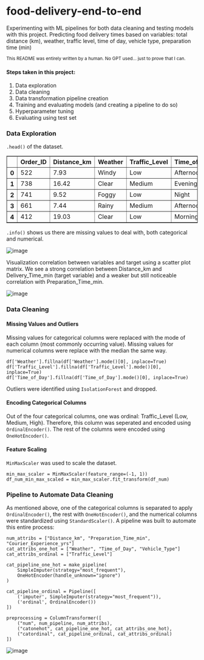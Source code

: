 # food-delivery-end-to-end
Experimenting with ML pipelines for both data cleaning and testing models with this project. 
Predicting food delivery times based on variables: total distance (km), weather, traffic level, time of day, vehicle type, preparation time (min)

<sub>This README was entirely written by a human. No GPT used... just to prove that I can.</sub>

#### Steps taken in this project: 
1. Data exploration
2. Data cleaning
3. Data transformation pipeline creation
4. Training and evaluating models (and creating a pipeline to do so)
5. Hyperparameter tuning
6. Evaluating using test set

### Data Exploration

`.head()` of the dataset. 

<div>
<table border="1" class="dataframe">
  <thead>
    <tr style="text-align: right;">
      <th></th>
      <th>Order_ID</th>
      <th>Distance_km</th>
      <th>Weather</th>
      <th>Traffic_Level</th>
      <th>Time_of_Day</th>
      <th>Vehicle_Type</th>
      <th>Preparation_Time_min</th>
      <th>Courier_Experience_yrs</th>
      <th>Delivery_Time_min</th>
    </tr>
  </thead>
  <tbody>
    <tr>
      <th>0</th>
      <td>522</td>
      <td>7.93</td>
      <td>Windy</td>
      <td>Low</td>
      <td>Afternoon</td>
      <td>Scooter</td>
      <td>12</td>
      <td>1.0</td>
      <td>43</td>
    </tr>
    <tr>
      <th>1</th>
      <td>738</td>
      <td>16.42</td>
      <td>Clear</td>
      <td>Medium</td>
      <td>Evening</td>
      <td>Bike</td>
      <td>20</td>
      <td>2.0</td>
      <td>84</td>
    </tr>
    <tr>
      <th>2</th>
      <td>741</td>
      <td>9.52</td>
      <td>Foggy</td>
      <td>Low</td>
      <td>Night</td>
      <td>Scooter</td>
      <td>28</td>
      <td>1.0</td>
      <td>59</td>
    </tr>
    <tr>
      <th>3</th>
      <td>661</td>
      <td>7.44</td>
      <td>Rainy</td>
      <td>Medium</td>
      <td>Afternoon</td>
      <td>Scooter</td>
      <td>5</td>
      <td>1.0</td>
      <td>37</td>
    </tr>
    <tr>
      <th>4</th>
      <td>412</td>
      <td>19.03</td>
      <td>Clear</td>
      <td>Low</td>
      <td>Morning</td>
      <td>Bike</td>
      <td>16</td>
      <td>5.0</td>
      <td>68</td>
    </tr>
  </tbody>
</table>
</div>

`.info()` shows us there are missing values to deal with, both categorical and numerical. 

![image](https://github.com/user-attachments/assets/517d9f24-770f-4413-bed3-e7daca85f7a2)

Visualization correlation between variables and target using a scatter plot matrix. We see a strong correlation between Distance_km and Delivery_Time_min (target variable) and a weaker but still noticeable correlation with Preparation_Time_min.

![image](https://github.com/user-attachments/assets/c0b2179d-a085-4ffd-bffb-e96442e3b612)

### Data Cleaning

#### Missing Values and Outliers

Missing values for categorical columns were replaced with the mode of each column (most commonly occurring value). Missing values for numerical columns were replace with the median the same way.

```
df['Weather'].fillna(df['Weather'].mode()[0], inplace=True)
df['Traffic_Level'].fillna(df['Traffic_Level'].mode()[0], inplace=True)
df['Time_of_Day'].fillna(df['Time_of_Day'].mode()[0], inplace=True)
```

Outliers were identified using `IsolationForest` and dropped.

#### Encoding Categorical Columns

Out of the four categorical columns, one was ordinal: Traffic_Level (Low, Medium, High). Therefore, this column was seperated and encoded using `OrdinalEncoder()`. The rest of the columns were encoded using `OneHotEncoder()`.

#### Feature Scaling

`MinMaxScaler` was used to scale the dataset. 

```
min_max_scaler = MinMaxScaler(feature_range=(-1, 1))
df_num_min_max_scaled = min_max_scaler.fit_transform(df_num)
```

### Pipeline to Automate Data Cleaning

As mentioned above, one of the categorical columns is separated to apply `OrdinalEncoder()`, the rest with `OneHotEncoder()`, and the numerical columns were standardized using `StandardScaler()`. A pipeline was built to automate this entire process: 

```
num_attribs = ["Distance_km", "Preparation_Time_min", "Courier_Experience_yrs"]
cat_attribs_one_hot = ["Weather", "Time_of_Day", "Vehicle_Type"]
cat_attribs_ordinal = ["Traffic_Level"]

cat_pipeline_one_hot = make_pipeline(
    SimpleImputer(strategy="most_frequent"),
    OneHotEncoder(handle_unknown="ignore")
)

cat_pipeline_ordinal = Pipeline([
    ('imputer', SimpleImputer(strategy="most_frequent")),
    ('ordinal', OrdinalEncoder())
])

preprocessing = ColumnTransformer([
    ("num", num_pipeline, num_attribs),
    ("catonehot", cat_pipeline_one_hot, cat_attribs_one_hot),
    ("catordinal", cat_pipeline_ordinal, cat_attribs_ordinal)
])
```

![image](https://github.com/user-attachments/assets/563dbb47-4857-424c-87a5-b467864477af)



